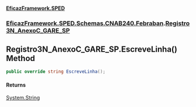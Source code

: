 #### [EficazFramework.SPED](EficazFrameworkSPED.md 'EficazFramework SPED')
### [EficazFramework.SPED.Schemas.CNAB240.Febraban](EficazFramework.SPED.Schemas.CNAB240.Febraban.md 'EficazFramework.SPED.Schemas.CNAB240.Febraban').[Registro3N_AnexoC_GARE_SP](EficazFramework.SPED.Schemas.CNAB240.Febraban/Registro3N_AnexoC_GARE_SP.md 'EficazFramework.SPED.Schemas.CNAB240.Febraban.Registro3N_AnexoC_GARE_SP')

## Registro3N_AnexoC_GARE_SP.EscreveLinha() Method

```csharp
public override string EscreveLinha();
```

#### Returns
[System.String](https://docs.microsoft.com/en-us/dotnet/api/System.String 'System.String')